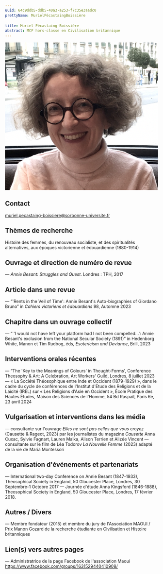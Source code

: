 ```yaml
---
uuid: 64c9ddb5-ddb5-40a3-a253-f7c35e3aadc0
prettyName: MurielPécastaingBoissière

title: Muriel Pécastaing-Boissière
abstract: MCF hors-classe en Civilisation britannique
---
```

![small](Pecastaing_Boissiere_Muriel.jpg)

## Contact

 muriel.pecastaing-boissiere@sorbonne-universite.fr

## Thèmes de recherche

 Histoire des femmes, du renouveau socialiste, et des spiritualités alternatives, aux époques victorienne et édouardienne (1880-1914)

## Ouvrage et direction de numéro de revue

 — *Annie Besant: Struggles and Quest*. Londres : TPH, 2017

## Article dans une revue

 — “'Rents in the Veil of Time': Annie Besant's Auto-biographies of Giordano Bruno” in *Cahiers victoriens et édouardiens* 98, Automne  2023

## Chapitre dans un ouvrage collectif

 — “ 'I would not have left your platform had I not been compelled...': Annie Besant's exclusion from the National Secular Society (1891)” in Hedenborg White, Manon et Tim Rudbog, éds, *Esotericism and Deviance*, Brill, 2023

## Interventions orales récentes

 — “The 'Key to the Meanings of Colours' in Thought-Forms', Conference Theosophy & Art: A Celebration, Art Workers' Guild, Londres, 8 juillet 2023
— « La Société Théosophique entre Inde et Occident (1879-1929) », dans le cadre du cycle de conférences de l'Institut d'Étude des Religions et de la Laïcité (IREL) sur « Les Religions d'Asie en Occident », École Pratique des Hautes Études, Maison des Sciences de l'Homme, 54 Bd Raspail, Paris 6e, 23 avril 2024

## Vulgarisation et interventions dans les média

 — consultante sur l'ouvrage *Elles ne sont pas celles que vous croyez* (Causette & Rageot, 2023) par les journalistes du magazine *Causette* Anna Cuxac, Sylvie Fagnart, Lauren Malka, Alison Terrien et Alizée Vincent
— consultante sur le film de Léa Todorov *La Nouvelle Femme* (2023) adapté de la vie de Maria Montessori

## Organisation d'événements et partenariats

 — International two-day Conference on Annie Besant (1847-1933), Theosophical Society in England, 50 Gloucester Place, Londres, 30 Septembre-1 Octobre 2017
— Journée d'étude Anna Kingsford (1846-1888), Theosophical Society in England, 50 Gloucester Place, Londres, 17 février 2018.

## Autres / Divers

 —  Membre fondateur (2015) et membre du jury de l'Association MAOUI / Prix Manon Gozard de la recherche étudiante en Civilisation et Histoire britanniques

## Lien(s) vers autres pages

 —  Administratrice de la page Facebook de l'association Maoui
https://www.facebook.com/groups/1631529440410908/

